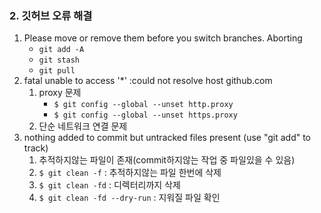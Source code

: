 ### 2. 깃허브 오류 해결
1. Please move or remove them before you switch branches. Aborting
    - ```git add -A```
    - ```git stash```
    - ```git pull```
2. fatal unable to access '*' :could not resolve host github.com
    1. proxy 문제
        - ```$ git config --global --unset http.proxy```
        - ```$ git config --global --unset https.proxy```
    2. 단순 네트워크 연결 문제
3. nothing added to commit but untracked files present (use "git add" to track)
    1. 추적하지않는 파일이 존재(commit하지않는 작업 중 파일있을 수 있음)
    2. ```$ git clean -f``` : 추적하지않는 파일 한번에 삭제
    3. ```$ git clean -fd``` : 디렉터리까지 삭제
    4. ```$ git clean -fd --dry-run``` : 지워질 파일 확인

